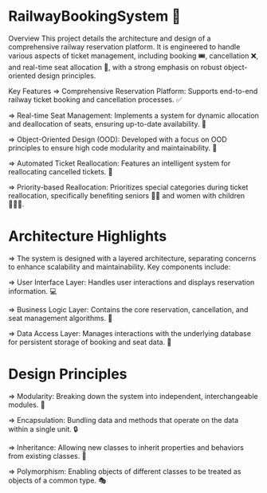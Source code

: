  # RailwayBookingSystem 🚂
Overview
This project details the architecture and design of a comprehensive railway reservation platform. It is engineered to handle various aspects of ticket management, including booking 🎟️, cancellation ❌, and real-time seat allocation 💺, with a strong emphasis on robust object-oriented design principles.

Key Features
=> Comprehensive Reservation Platform: Supports end-to-end railway ticket booking and cancellation processes. ✅

=> Real-time Seat Management: Implements a system for dynamic allocation and deallocation of seats, ensuring up-to-date availability. 🔄

=> Object-Oriented Design (OOD): Developed with a focus on OOD principles to ensure high code modularity and maintainability. 🧩

=> Automated Ticket Reallocation: Features an intelligent system for reallocating cancelled tickets. 🤖

=> Priority-based Reallocation: Prioritizes special categories during ticket reallocation, specifically benefiting seniors 👴👵 and women with children 👩‍👧‍👦.

# Architecture Highlights

=> The system is designed with a layered architecture, separating concerns to enhance scalability and maintainability. Key components include:

=> User Interface Layer: Handles user interactions and displays reservation information. 💻

=> Business Logic Layer: Contains the core reservation, cancellation, and seat management algorithms. 🧠

=> Data Access Layer: Manages interactions with the underlying database for persistent storage of booking and seat data. 💾

# Design Principles

=> Modularity: Breaking down the system into independent, interchangeable modules. 🧱

=> Encapsulation: Bundling data and methods that operate on the data within a single unit. 🔒

=> Inheritance: Allowing new classes to inherit properties and behaviors from existing classes. 🔗

=> Polymorphism: Enabling objects of different classes to be treated as objects of a common type. 🎭
